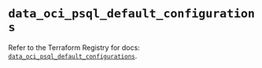 # `data_oci_psql_default_configurations`

Refer to the Terraform Registry for docs: [`data_oci_psql_default_configurations`](https://registry.terraform.io/providers/oracle/oci/6.18.0/docs/data-sources/psql_default_configurations).
